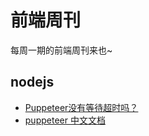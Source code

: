 # 前端周刊
每周一期的前端周刊来也~

## nodejs

* [Puppeteer没有等待超时吗？](https://cloud.tencent.com/developer/ask/174586)
* [puppeteer 中文文档](https://learnku.com/docs/puppeteer/3.1.0/class-puppeteer/8541)
